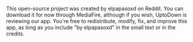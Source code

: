 This open-source project was created by elpapasoxd on Reddit. You can download it for now through MediaFire, although if you wish, UptoDown is reviewing our app. You're free to redistribute, modify, fix, and improve this app, as long as you include "by elpapasoxd" in the small text or in the credits.

